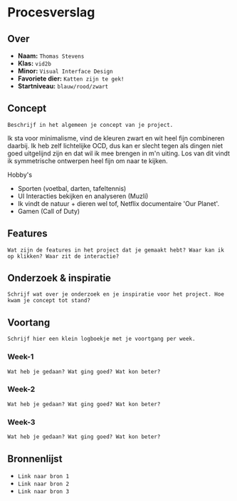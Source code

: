 <!-- Vergeet je niet de comments uit te zetten voordat je begint met typen? 💬 -->

# Procesverslag

## Over
* **Naam:** `Thomas Stevens`
* **Klas:** `vid2b`
* **Minor:** `Visual Interface Design`
* **Favoriete dier:** `Katten zijn te gek!`
* **Startniveau:** `blauw/rood/zwart`

## Concept

`Beschrijf in het algemeen je concept van je project.`

Ik sta voor minimalisme, vind de kleuren zwart en wit heel fijn combineren daarbij. Ik heb zelf lichtelijke OCD, dus kan er slecht tegen als dingen niet goed uitgelijnd zijn en dat wil ik mee brengen in m'n uiting. Los van dit vindt ik symmetrische ontwerpen heel fijn om naar te kijken.

Hobby's
- Sporten (voetbal, darten, tafeltennis)
- UI Interacties bekijken en analyseren (Muzli)
- Ik vindt de natuur + dieren wel tof, Netflix documentaire 'Our Planet'.
- Gamen (Call of Duty)

## Features

`Wat zijn de features in het project dat je gemaakt hebt? Waar kan ik op klikken? Waar zit de interactie?`

## Onderzoek & inspiratie
`Schrijf wat over je onderzoek en je inspiratie voor het project. Hoe kwam je concept tot stand?`

## Voortang

`Schrijf hier een klein logboekje met je voortgang per week.`

### Week-1
`Wat heb je gedaan? Wat ging goed? Wat kon beter?`

### Week-2
`Wat heb je gedaan? Wat ging goed? Wat kon beter?`

### Week-3
`Wat heb je gedaan? Wat ging goed? Wat kon beter?`


## Bronnenlijst

* `Link naar bron 1`
* `Link naar bron 2`
* `Link naar bron 3`
